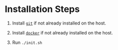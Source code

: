 # Installation Steps

1. Install [`git`](https://git-scm.com/downloads) if not already installed on the host.
2. Install [`docker`](https://docs.docker.com/engine/install/) if not already installed on the host.

3. Run `./init.sh`
